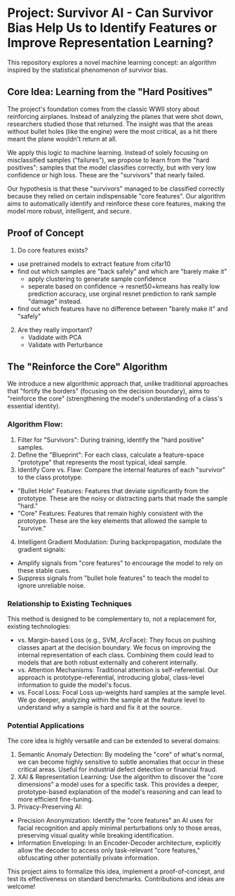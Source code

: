 # Project: Survivor AI - Can Survivor Bias Help Us to Identify Features or Improve Representation Learning?
This repository explores a novel machine learning concept: an algorithm inspired by the statistical phenomenon of survivor bias.

## Core Idea: Learning from the "Hard Positives"
The project's foundation comes from the classic WWII story about reinforcing airplanes. Instead of analyzing the planes that were shot down, researchers studied those that returned. The insight was that the areas without bullet holes (like the engine) were the most critical, as a hit there meant the plane wouldn't return at all.

We apply this logic to machine learning. Instead of solely focusing on misclassified samples ("failures"), we propose to learn from the "hard positives": samples that the model classifies correctly, but with very low confidence or high loss. These are the "survivors" that nearly failed.

Our hypothesis is that these "survivors" managed to be classified correctly because they relied on certain indispensable "core features". Our algorithm aims to automatically identify and reinforce these core features, making the model more robust, intelligent, and secure.


## Proof of Concept
1. Do core features exists?
 - use pretrained models to extract feature from cifar10
 - find out which samples are "back safely" and which are "barely make it"
    - apply clustering to generate sample confidence
    - seperate based on confidence
 -> resnet50+kmeans has really low prediction accuracy, use orginal resnet prediction to rank sample "damage" instead.
 - find out which features have no difference between "barely make it" and "safely"
2. Are they really important?
   - Vadidate with PCA
   - Validate with Perturbance 

## The "Reinforce the Core" Algorithm
We introduce a new algorithmic approach that, unlike traditional approaches that "fortify the borders" (focusing on the decision boundary), aims to "reinforce the core" (strengthening the model's understanding of a class's essential identity).

### Algorithm Flow:
1. Filter for "Survivors": During training, identify the "hard positive" samples.
2. Define the "Blueprint": For each class, calculate a feature-space "prototype" that represents the most typical, ideal sample.
3. Identify Core vs. Flaw: Compare the internal features of each "survivor" to the class prototype.
 - "Bullet Hole" Features: Features that deviate significantly from the prototype. These are the noisy or distracting parts that made the sample "hard."
 - "Core" Features: Features that remain highly consistent with the prototype. These are the key elements that allowed the sample to "survive."
4. Intelligent Gradient Modulation: During backpropagation, modulate the gradient signals:
 - Amplify signals from "core features" to encourage the model to rely on these stable cues.
 - Suppress signals from "bullet hole features" to teach the model to ignore unreliable noise.

### Relationship to Existing Techniques
This method is designed to be complementary to, not a replacement for, existing technologies:
 - vs. Margin-based Loss (e.g., SVM, ArcFace): They focus on pushing classes apart at the decision boundary. We focus on improving the internal representation of each class. Combining them could lead to models that are both robust externally and coherent internally.
 - vs. Attention Mechanisms: Traditional attention is self-referential. Our approach is prototype-referential, introducing global, class-level information to guide the model's focus.
 - vs. Focal Loss: Focal Loss up-weights hard samples at the sample level. We go deeper, analyzing within the sample at the feature level to understand why a sample is hard and fix it at the source.

### Potential Applications
The core idea is highly versatile and can be extended to several domains:
1. Semantic Anomaly Detection: By modeling the "core" of what's normal, we can become highly sensitive to subtle anomalies that occur in these critical areas. Useful for industrial defect detection or financial fraud.
2. XAI & Representation Learning: Use the algorithm to discover the "core dimensions" a model uses for a specific task. This provides a deeper, prototype-based explanation of the model's reasoning and can lead to more efficient fine-tuning.
3. Privacy-Preserving AI:
 - Precision Anonymization: Identify the "core features" an AI uses for facial recognition and apply minimal perturbations only to those areas, preserving visual quality while breaking identification.
 - Information Enveloping: In an Encoder-Decoder architecture, explicitly allow the decoder to access only task-relevant "core features," obfuscating other potentially private information.

This project aims to formalize this idea, implement a proof-of-concept, and test its effectiveness on standard benchmarks. Contributions and ideas are welcome!

